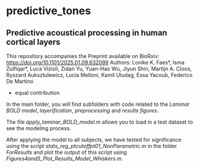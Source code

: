 # predictive_tones
 
## Predictive acoustical processing in human cortical layers 
This repository accompanies the Preprint available on BioRxiv: https://doi.org/10.1101/2025.01.09.632099
Authors: Lonike K. Faes*, Isma Zulfiqar*, Luca Vizioli, Zidan Yu, Yuan-Hao Wu, Jiyun Shin, Martijn A. Cloos, Ryszard Auksztulewicz, 
Lucia Melloni, Kamil Uludag, Essa Yacoub, Federico De Martino
* equal contribution

In the main folder, you will find subfolders with code related to the *Laminar BOLD model*, *layerification*, *preprocessing* and *results figures*.

The file *apply_laminar_BOLD_model.m* allows you to load in a test dataset to see the modeling process. 

After applying the model to all subjects, we have tested for significance using the script *stats_reg_ptcutoffpt01_NonParametric.m* in the folder 
*ForResults* and plot the output of this script using *Figures4and5_Plot_Results_Model_Whiskers.m*.





